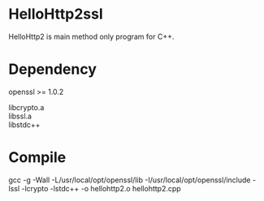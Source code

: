 # HelloHttp2ssl
HelloHttp2 is main method only program for C++.
  
  
# Dependency  
  
openssl >= 1.0.2  
  
libcrypto.a  
libssl.a  
libstdc++  
  
  
# Compile
  
gcc -g -Wall -L/usr/local/opt/openssl/lib -I/usr/local/opt/openssl/include -lssl -lcrypto -lstdc++ -o hellohttp2.o hellohttp2.cpp  


